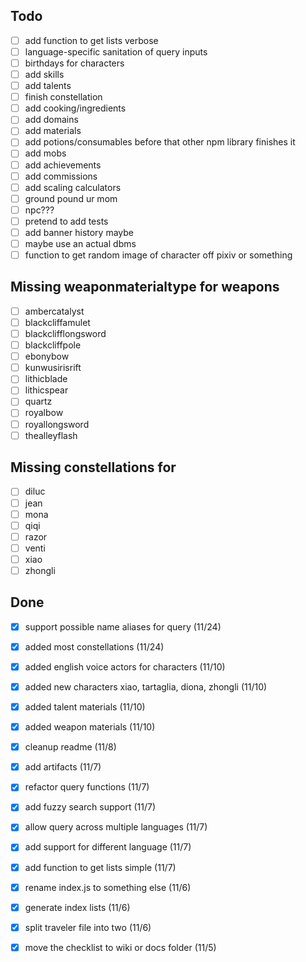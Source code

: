 ## Todo
- [ ] add function to get lists verbose
- [ ] language-specific sanitation of query inputs
- [ ] birthdays for characters
- [ ] add skills
- [ ] add talents
- [ ] finish constellation
- [ ] add cooking/ingredients
- [ ] add domains
- [ ] add materials
- [ ] add potions/consumables before that other npm library finishes it
- [ ] add mobs
- [ ] add achievements
- [ ] add commissions
- [ ] add scaling calculators
- [ ] ground pound ur mom
- [ ] npc???
- [ ] pretend to add tests
- [ ] add banner history maybe
- [ ] maybe use an actual dbms
- [ ] function to get random image of character off pixiv or something

## Missing weaponmaterialtype for weapons
- [ ] ambercatalyst
- [ ] blackcliffamulet
- [ ] blackclifflongsword
- [ ] blackcliffpole
- [ ] ebonybow
- [ ] kunwusirisrift
- [ ] lithicblade
- [ ] lithicspear
- [ ] quartz
- [ ] royalbow
- [ ] royallongsword
- [ ] thealleyflash

## Missing constellations for
- [ ] diluc
- [ ] jean
- [ ] mona
- [ ] qiqi
- [ ] razor
- [ ] venti
- [ ] xiao
- [ ] zhongli

## Done
- [x] support possible name aliases for query (11/24)
- [x] added most constellations (11/24)
- [x] added english voice actors for characters (11/10)
- [x] added new characters xiao, tartaglia, diona, zhongli (11/10)
- [x] added talent materials (11/10)
- [x] added weapon materials (11/10)
- [x] cleanup readme (11/8)
- [x] add artifacts (11/7)
- [x] refactor query functions (11/7)
- [x] add fuzzy search support (11/7)
- [x] allow query across multiple languages (11/7)
- [x] add support for different language (11/7)
- [x] add function to get lists simple (11/7)
- [x] rename index.js to something else (11/6)
- [x] generate index lists (11/6)
- [x] split traveler file into two (11/6)
- [x] move the checklist to wiki or docs folder (11/5)

